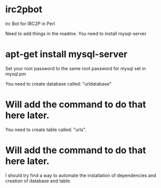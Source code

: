 irc2pbot
========

Irc Bot for IRC2P in Perl


Need to add things in the readme. You need to install mysql-server

# apt-get install mysql-server

Set your root password to the same root password for mysql set in mysql.pm

You need to create database called: "urldatabase"
# Will add the command to do that here later.

You need to create table called: "urls".
# Will add the command to do that here later. 

I should try find a way to automate the installation of dependencies 
and creation of database and table.
